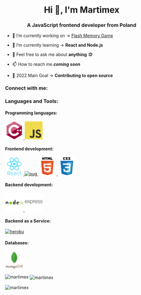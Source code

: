 <h1 align="center">Hi 👋, I'm Martimex</h1>
<h3 align="center">A JavaScript frontend developer from Poland</h3>

- 🔭 I’m currently working on -> [Flash Memory Game](https://github.com/Martimex/memory-game)

- 🌱 I’m currently learning -> **React and Node.js**

- 💬 Feel free to ask me about **anything :D**

- 📫 How to reach me ***coming soon***

- 🎯 2022 Main Goal -> **Contributing to open source**

<h3 align="left">Connect with me:</h3>
<p align="left">
</p>

<h3 align="left">Languages and Tools:</h3>

<h4 align="left"> Programming languages: </h4>

<a href="https://www.w3schools.com/cpp/" target="_blank" rel="noreferrer"> <img src="https://raw.githubusercontent.com/devicons/devicon/master/icons/cplusplus/cplusplus-original.svg" alt="cplusplus" width="60" height="60" margin="60"/> </a> 
<a href="https://developer.mozilla.org/en-US/docs/Web/JavaScript" target="_blank" rel="noreferrer"> <img src="https://raw.githubusercontent.com/devicons/devicon/master/icons/javascript/javascript-original.svg" alt="javascript" width="60" height="60"/> </a> 

<h4 align="left"> Frontend development: </h4>

<a href="https://reactjs.org/" target="_blank" rel="noreferrer"> <img src="https://raw.githubusercontent.com/devicons/devicon/master/icons/react/react-original-wordmark.svg" alt="react" width="60" height="60" padding="2rem" margin="2rem"/> </a>
<a href="https://pugjs.org" target="_blank" rel="noreferrer"> <img src="https://cdn.worldvectorlogo.com/logos/pug.svg" alt="pug" width="60" height="60"/> </a> 
<a href="https://www.w3.org/html/" target="_blank" rel="noreferrer"> <img src="https://raw.githubusercontent.com/devicons/devicon/master/icons/html5/html5-original-wordmark.svg" alt="html5" width="60" height="60"/> </a>
<a href="https://www.w3schools.com/css/" target="_blank" rel="noreferrer"> <img src="https://raw.githubusercontent.com/devicons/devicon/master/icons/css3/css3-original-wordmark.svg" alt="css3" width="60" height="60"/> </a>

<h4 align="left"> Backend development: </h4>

<a href="https://nodejs.org" target="_blank" rel="noreferrer"> <img src="https://raw.githubusercontent.com/devicons/devicon/master/icons/nodejs/nodejs-original-wordmark.svg" alt="nodejs" width="60" height="60"/> </a> 
<a href="https://expressjs.com" target="_blank" rel="noreferrer"> <img src="https://raw.githubusercontent.com/devicons/devicon/master/icons/express/express-original-wordmark.svg" alt="express" width="60" height="60"/> </a>

<h4 align="left"> Backend as a Service: </h4>

<a href="https://heroku.com" target="_blank" rel="noreferrer"> <img src="https://www.vectorlogo.zone/logos/heroku/heroku-icon.svg" alt="heroku" width="60" height="60"/> </a>
 
<h4 align="left"> Databases: </h4>
 
<a href="https://www.mongodb.com/" target="_blank" rel="noreferrer"> <img src="https://raw.githubusercontent.com/devicons/devicon/master/icons/mongodb/mongodb-original-wordmark.svg" alt="mongodb" width="60" height="60"/> </a> 

<p><img align="left" src="https://github-readme-stats.vercel.app/api/top-langs?username=martimex&show_icons=true&theme=tokyonight&title_color=e28136&text_color=d6c943&bg_color=000000&hide_border=true&cache_seconds=1800&locale=en&layout=compact" alt="martimex" /></p>

<p>&nbsp;<img align="center" src="https://github-readme-stats.vercel.app/api?username=martimex&show_icons=true&theme=tokyonight&title_color=b880db&text_color=57a2c7&locale=en" alt="martimex" /></p>

<p><img align="center" src="https://github-readme-streak-stats.herokuapp.com/?user=martimex&theme=dark" alt="martimex" /></p>

